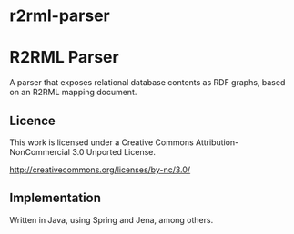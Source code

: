 r2rml-parser
============

# R2RML Parser

A parser that exposes relational database contents as RDF graphs, based on an R2RML mapping document.

## Licence

This work is licensed under a Creative Commons Attribution-NonCommercial 3.0 Unported License.

http://creativecommons.org/licenses/by-nc/3.0/

## Implementation

Written in Java, using Spring and Jena, among others.
